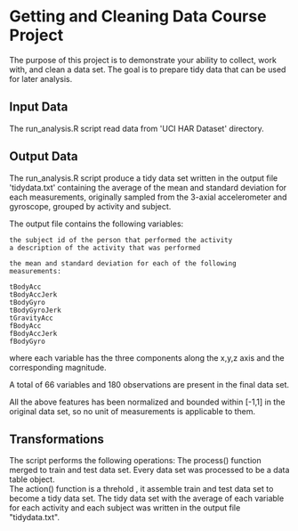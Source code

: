 
# Getting and Cleaning Data Course Project

The purpose of this project is to demonstrate your ability to collect, work with, and clean a data set. The goal is to prepare tidy data that can be used for later analysis. 

## Input Data
The run_analysis.R script read data from 'UCI HAR Dataset' directory.

## Output Data
The run_analysis.R script produce a tidy data set written in the output file 'tidydata.txt' containing the average of the mean and standard deviation for each measurements, originally sampled from the 3-axial accelerometer and gyroscope, grouped by activity and subject.

The output file contains the following variables:

    the subject id of the person that performed the activity
    a description of the activity that was performed

    the mean and standard deviation for each of the following measurements:

    tBodyAcc
    tBodyAccJerk
    tBodyGyro
    tBodyGyroJerk
    tGravityAcc
    fBodyAcc
    fBodyAccJerk
    fBodyGyro

where each variable has the three components along the x,y,z axis and the corresponding magnitude.

A total of 66 variables  and 180 observations are present in the final data set.

All the above features has been normalized and bounded within [-1,1] in the original data set, so no unit of measurements is applicable to them.

## Transformations

The script performs the following operations:
    The process() function merged to train and test data set. Every data set was processed to be a data table object.  
    The action() function is a threhold , it assemble train and test data set to become a tidy data set. 
    The tidy data set with the average of each variable for each activity and each subject was written in the output file "tidydata.txt". 
